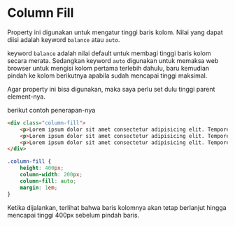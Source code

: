 # Column Fill

Property ini digunakan untuk mengatur tinggi baris kolom. Nilai yang dapat diisi adalah keyword `balance` atau `auto`.

keyword `balance` adalah nilai default untuk membagi tinggi baris kolom secara merata. Sedangkan keyword `auto` digunakan untuk memaksa web browser untuk mengisi kolom pertama terlebih dahulu, baru kemudian pindah ke kolom berikutnya apabila sudah mencapai tinggi maksimal.

Agar property ini bisa digunakan, maka saya perlu set dulu tinggi parent element-nya.

berikut contoh penerapan-nya

```html
<div class="column-fill">
    <p>Lorem ipsum dolor sit amet consectetur adipisicing elit. Tempore expedita provident fugiat quod dolores amet tenetur labore neque voluptates libero. Quisquam vitae voluptatem dignissimos impedit unde maiores tenetur deleniti rerum. Modi velit vel eaque blanditiis pariatur fuga in iure quisquam, delectus error, dolorum alias ipsa tempora. Impedit veniam iste nihil explicabo laudantium, ab distinctio reprehenderit assumenda magnam iure, ullam reiciendis!</p>
    <p>Lorem ipsum dolor sit amet consectetur adipisicing elit. Tempore expedita provident fugiat quod dolores amet tenetur labore neque voluptates libero. Quisquam vitae voluptatem dignissimos impedit unde maiores tenetur deleniti rerum. Modi velit vel eaque blanditiis pariatur fuga in iure quisquam, delectus error, dolorum alias ipsa tempora. Impedit veniam iste nihil explicabo laudantium, ab distinctio reprehenderit assumenda magnam iure, ullam reiciendis!</p>
    <p>Lorem ipsum dolor sit amet consectetur adipisicing elit. Tempore expedita provident fugiat quod dolores amet tenetur labore neque voluptates libero. Quisquam vitae voluptatem dignissimos impedit unde maiores tenetur deleniti rerum. Modi velit vel eaque blanditiis pariatur fuga in iure quisquam, delectus error, dolorum alias ipsa tempora. Impedit veniam iste nihil explicabo laudantium, ab distinctio reprehenderit assumenda magnam iure, ullam reiciendis!</p>
</div>
```

```css
.column-fill {
    height: 400px;
    column-width: 200px;
    column-fill: auto;
    margin: 1em;
}
```

Ketika dijalankan, terlihat bahwa baris kolomnya akan tetap berlanjut hingga mencapai tinggi 400px sebelum pindah baris.

